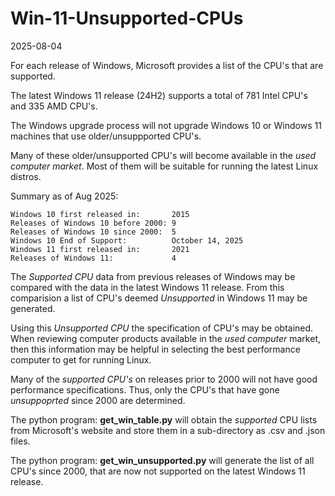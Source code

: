 # Win-11-Unsupported-CPUs

2025-08-04

For each release of Windows, Microsoft provides a list of the CPU's that are supported.

The latest Windows 11 release (24H2) supports a total of 781 Intel CPU's and 335 AMD CPU's.

The Windows upgrade process will not upgrade Windows 10 or Windows 11 machines that use older/unsuppported CPU's.

Many of these older/unsupported CPU's will become available in the *used computer market*. Most of them will be suitable for running the latest Linux distros.

Summary as of Aug 2025:
```
Windows 10 first released in:       2015
Releases of Windows 10 before 2000: 9
Releases of Windows 10 since 2000:  5
Windows 10 End of Support:          October 14, 2025
Windows 11 first released in:       2021
Releases of Windows 11:             4
```

The *Supported CPU* data from previous releases of Windows may be compared with the data in the latest Windows 11 release. From this comparision a list of CPU's deemed *Unsupported* in Windows 11 may be generated.

Using this *Unsupported CPU* the specification of CPU's may be obtained. When reviewing computer products available in the *used computer* market, then this information may be helpful in selecting the best performance computer to get for running Linux.

Many of the *supported CPU's* on releases prior to 2000 will not have good performance specifications. Thus, only the CPU's that have gone *unsuppoprted* since 2000 are determined.

The python program: **get_win_table.py** will obtain the *supported* CPU lists from Microsoft's website and store them in a sub-directory as .csv and .json files.

The python program: **get_win_unsupported.py** will generate the list of all CPU's since 2000, that are now not supported on the latest Windows 11 release.

